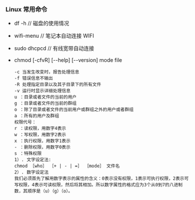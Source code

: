 ### Linux 常用命令

+   df -h // 磁盘的使用情况
+   wifi-menu // 笔记本自动连接 WIFI
+   sudo dhcpcd // 有线宽带自动连接
+   chmod [-cfvR] [--help] [--version] mode file 

        -c 当发生改变时，报告处理信息
        -f 错误信息不输出
        -R 处理指定目录以及其子目录下的所有文件
        -v 运行时显示详细处理信息
        u ：目录或者文件的当前的用户
        g ：目录或者文件的当前的群组
        o ：除了目录或者文件的当前用户或群组之外的用户或者群组
        a ：所有的用户及群组
        权限代号：
        r ：读权限，用数字4表示
        w ：写权限，用数字2表示
        x ：执行权限，用数字1表示
        - ：删除权限，用数字0表示
        s ：特殊权限 
        1）. 文字设定法:
        chmod ［who］ ［+ | - | =］ ［mode］ 文件名
        2）. 数字设定法
        我们必须首先了解用数字表示的属性的含义：0表示没有权限，1表示可执行权限，2表示可写权限，4表示可读权限，然后将其相加。所以数字属性的格式应为3个从0到7的八进制数，其顺序是（u）（g）（o）。
